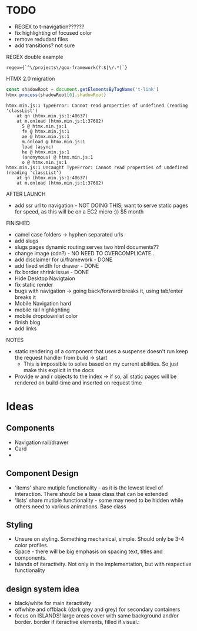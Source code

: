 # TODO


- REGEX to t-navigation??????
- fix highlighting of focused color
- remove redudant files
- add transitions? not sure

REGEX double example

```regex
regex={`^\/projects\/gox-framework(?:$|\/.*)`}
```

HTMX 2.0 migration

```javascript
const shadowRoot = document.getElementsByTagName('t-link')
htmx.process(shadowRoot[0].shadowRoot)
```

```
htmx.min.js:1 TypeError: Cannot read properties of undefined (reading 'classList')
    at qn (htmx.min.js:1:40637)
    at m.onload (htmx.min.js:1:37682)
      S @ htmx.min.js:1
      fe @ htmx.min.js:1
      ae @ htmx.min.js:1
      m.onload @ htmx.min.js:1
      load (async)
      he @ htmx.min.js:1
      (anonymous) @ htmx.min.js:1
      o @ htmx.min.js:1
htmx.min.js:1 Uncaught TypeError: Cannot read properties of undefined (reading 'classList')
    at qn (htmx.min.js:1:40637)
    at m.onload (htmx.min.js:1:37682)  
```

AFTER LAUNCH
- add ssr url to navigation - NOT DOING THIS; want to serve static pages for speed, as this will be on a EC2 micro :)) $5 month

FINISHED

- camel case folders -> hyphen separated urls
- add slugs 
- slugs pages dynamic routing serves two html documents??
- change image (cdn?) - NO NEED TO OVERCOMPLICATE...
- add disclaimer for ui/framework - DONE
- add fixed width for drawer - DONE
- fix border shrink issue - DONE
- Hide Desktop Navigtaion
- fix static render
- bugs with navigation -> going back/forward breaks it, using tab/enter breaks it
- Mobile Navigation hard
- mobile rail highlighting
- mobile dropdownlist color 
- finish blog
- add links

NOTES

- static rendering of a component that uses a suspense doesn't run keep the request handler from build -> start
  - This is impossible to solve based on my current abilities. So just make this explicit in the docs
- Provide w and r objects to the index -> if so, all static pages will be rendered on build-time and inserted on request time




































# Ideas

## Components
- Navigation rail/drawer
- Card
-  


## Component Design
- 'items' share mutiple functionality - as it is the lowest level of interaction. There should be a base class that can be extended
- 'lists' share mutiple functionality - some may need to be hidden while others need to various animations. Base class


## Styling

- Unsure on styling. Something mechanical, simple. Should only be 3-4 color profiles.
- Space - there will be big emphasis on spacing text, titles and components.
- Islands of iteractivity. Not only in the implementation, but with respective functionality



## design system idea

- black/white for main iteractivity
- offwhite and offblack (dark grey and grey) for secondary containers
- focus on ISLANDS! large areas cover with same background and/or border. border if iteractive elements, filled if visual.:
